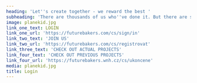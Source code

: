 ```yaml
---
heading: 'Let''s create together - we reward the best '
subheading: 'There are thousands of us who''ve done it. But there are still more people who need your ideas.'
image: planekid.jpg
link_one_text: LOGIN
link_one_url: 'https://futurebakers.com/cs/sign/in'
link_two_text: 'JOIN US'
link_two_url: 'https://futurebakers.com/cs/registrovat'
link_three_text: 'CHECK OUT ACTUAL PROJECTS'
link_four_text: 'CHECK OUT PREVIOUS PROJECTS'
link_four_url: 'https://futurebakers.wnh.cz/cs/ukoncene'
media: planekid.jpg
title: Login
---
```


